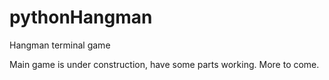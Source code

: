 # pythonHangman
Hangman terminal game

Main game is under construction, have some parts working. More to come.
